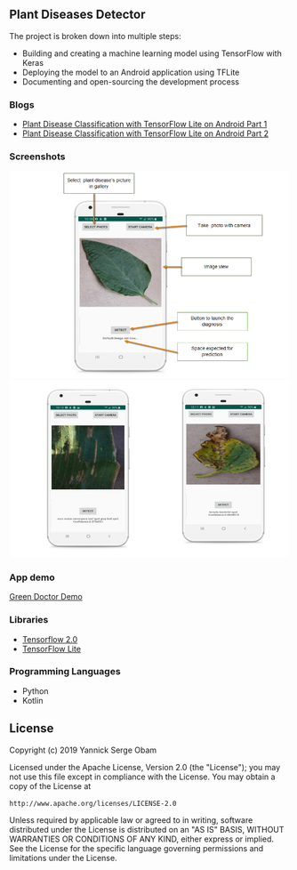 ## Plant Diseases Detector
The project is broken down into multiple steps:

* Building and creating a machine learning model using TensorFlow with Keras
* Deploying the model to an Android application using TFLite
* Documenting and open-sourcing the development process
### Blogs
* [Plant Disease Classification with TensorFlow Lite on Android Part 1](https://medium.com/@yannicksergeobam/plant-disease-classification-with-tensorflow-2-0-268fe7f72c2a)
* [Plant Disease Classification with TensorFlow Lite on Android Part 2](https://medium.com/@yannicksergeobam/plant-disease-classification-with-tensorflow-lite-on-android-part-2-c2d47371cea3)

### Screenshots
![Gameplay Screenshot](./assets/over.png)
![Gameplay Screenshot2](./assets/greendoctor.png)

### App demo
[Green Doctor Demo](https://youtu.be/2UYLglMni6E)
### Libraries

* [Tensorflow 2.0](https://www.tensorflow.org/)
* [TensorFlow Lite ](https://www.tensorflow.org/lite)

### Programming Languages

* Python
* Kotlin


## License

Copyright (c) 2019 Yannick Serge Obam

Licensed under the Apache License, Version 2.0 (the "License");
you may not use this file except in compliance with the License.
You may obtain a copy of the License at

    http://www.apache.org/licenses/LICENSE-2.0

Unless required by applicable law or agreed to in writing, software
distributed under the License is distributed on an "AS IS" BASIS,
WITHOUT WARRANTIES OR CONDITIONS OF ANY KIND, either express or implied.
See the License for the specific language governing permissions and
limitations under the License.

